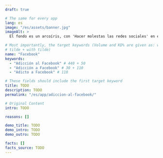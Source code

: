 ```yaml
---
draft: true

# The same for every app
lang: es
image: "/es/assets/banner.jpg"
imageAlt: >
  El fondo es un arcoíris, con 'Hacer molestas las redes sociales' en el centro usando la fuente Comic Sans, y un gato mal dibujado en la esquina superior derecha. Hace referencia al meme de internet 'graphic design is my passion'.

# Most importantly, the target keywords (Volume and KD% are given as: without
# tilde + with tilde)
name: "Facebook"
keywords:
  - "Adicción al Facebook" # 440 + 50
  - "Adicción a Facebook" # 30 + 110
  - "Adicto a Facebook" # 110

# These fields should include the first target keyword
title: TODO
description: TODO
permalink: "/es/app/adiccion-al-facebook/"

# Original Content
intro: TODO

reasons: []

demo_title: TODO
demo_intro: TODO
demo_outro: TODO

facts: []
facts_source: TODO
---
```

